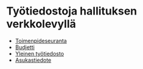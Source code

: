 # Työtiedostoja hallituksen verkkolevyllä #
- [Toimenpideseuranta](https://docs.google.com/spreadsheets/d/1dugz1n_QwxB3xPixTN-7ZqcGewGKB6B5vgGucE9PwF0/edit#gid=0)
- [Budjetti](https://docs.google.com/spreadsheets/d/1oqph6llQwp1r4m1GclGBD2hYwDRazTDcm-FtINcq_fw/edit#gid=1391941580)
- [Yleinen työtiedosto](https://docs.google.com/spreadsheets/d/1e5noJeNmX9vptFHaU_JSBhyVBK1GiOIpZVyE2kloRAI/edit#gid=1818094103)
- [Asukastiedote](https://docs.google.com/document/d/1st3C_IPIZ8ly-FSVPpbsDDLh9c4opWILcSF9uHIQf5w/edit)
